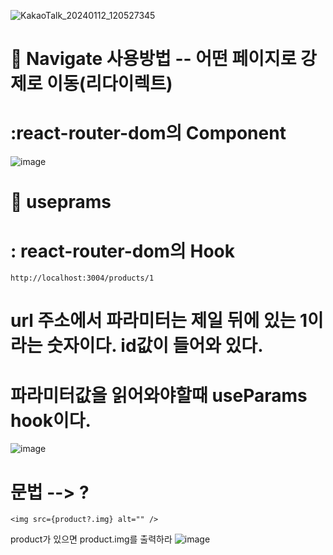 
![KakaoTalk_20240112_120527345](https://github.com/hyunju960429/React/assets/145514544/6fcec773-855d-455b-8e68-1818a90ef3ce)

# 🍎 Navigate 사용방법 -- 어떤 페이지로 강제로 이동(리다이렉트)
# :react-router-dom의 Component

![image](https://github.com/hyunju960429/React/assets/145514544/df5b2857-b6bc-4b0c-9a22-097d511ce806)


# 🍌 useprams
# : react-router-dom의 Hook

```
http://localhost:3004/products/1
```

# url 주소에서 파라미터는 제일 뒤에 있는 1이라는 숫자이다. id값이 들어와 있다.
# 파라미터값을 읽어와야할때 useParams hook이다.

![image](https://github.com/hyunju960429/React/assets/145514544/fc250c66-17ec-4f0b-a364-cc1b2f52f38b)



# 문법 --> ?

```
<img src={product?.img} alt="" />
```

product가 있으면 product.img를 출력하라
![image](https://github.com/hyunju960429/React/assets/145514544/87b2708e-7b1e-449d-8d0e-2bde48008f2c)

